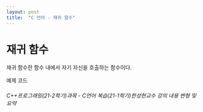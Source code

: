 ```yaml
---
layout: post
title:  "C 언어 - 재귀 함수"
---
```

# 재귀 함수

재귀 함수란 함수 내에서 자기 자신을 호출하는 함수이다.

예제 코드


###### C++프로그래밍(21-2학기)과목 - C언어 복습(21-1학기)한성현교수 강의 내용 변형 및 요약
